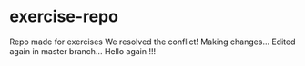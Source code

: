 # exercise-repo
Repo made for exercises
We resolved the conflict!
Making changes...
Edited again in master branch...
Hello again !!!



